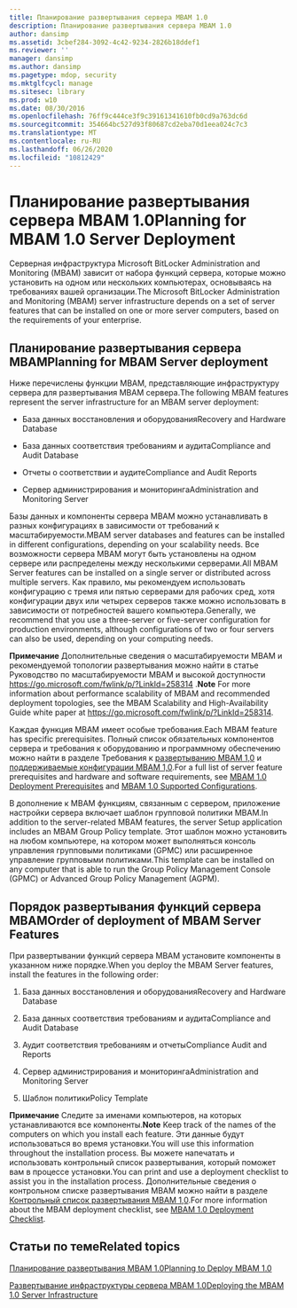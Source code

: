 ```yaml
---
title: Планирование развертывания сервера MBAM 1.0
description: Планирование развертывания сервера MBAM 1.0
author: dansimp
ms.assetid: 3cbef284-3092-4c42-9234-2826b18ddef1
ms.reviewer: ''
manager: dansimp
ms.author: dansimp
ms.pagetype: mdop, security
ms.mktglfcycl: manage
ms.sitesec: library
ms.prod: w10
ms.date: 08/30/2016
ms.openlocfilehash: 76ff9c444ce3f9c39161341610fb0cd9a763dc6d
ms.sourcegitcommit: 354664bc527d93f80687cd2eba70d1eea024c7c3
ms.translationtype: MT
ms.contentlocale: ru-RU
ms.lasthandoff: 06/26/2020
ms.locfileid: "10812429"
---
```

# <span data-ttu-id="84fce-103">Планирование развертывания сервера MBAM 1.0</span><span class="sxs-lookup"><span data-stu-id="84fce-103">Planning for MBAM 1.0 Server Deployment</span></span>


<span data-ttu-id="84fce-104">Серверная инфраструктура Microsoft BitLocker Administration and Monitoring (MBAM) зависит от набора функций сервера, которые можно установить на одном или нескольких компьютерах, основываясь на требованиях вашей организации.</span><span class="sxs-lookup"><span data-stu-id="84fce-104">The Microsoft BitLocker Administration and Monitoring (MBAM) server infrastructure depends on a set of server features that can be installed on one or more server computers, based on the requirements of your enterprise.</span></span>

## <span data-ttu-id="84fce-105">Планирование развертывания сервера MBAM</span><span class="sxs-lookup"><span data-stu-id="84fce-105">Planning for MBAM Server deployment</span></span>


<span data-ttu-id="84fce-106">Ниже перечислены функции MBAM, представляющие инфраструктуру сервера для развертывания MBAM сервера.</span><span class="sxs-lookup"><span data-stu-id="84fce-106">The following MBAM features represent the server infrastructure for an MBAM server deployment:</span></span>

-   <span data-ttu-id="84fce-107">База данных восстановления и оборудования</span><span class="sxs-lookup"><span data-stu-id="84fce-107">Recovery and Hardware Database</span></span>

-   <span data-ttu-id="84fce-108">База данных соответствия требованиям и аудита</span><span class="sxs-lookup"><span data-stu-id="84fce-108">Compliance and Audit Database</span></span>

-   <span data-ttu-id="84fce-109">Отчеты о соответствии и аудите</span><span class="sxs-lookup"><span data-stu-id="84fce-109">Compliance and Audit Reports</span></span>

-   <span data-ttu-id="84fce-110">Сервер администрирования и мониторинга</span><span class="sxs-lookup"><span data-stu-id="84fce-110">Administration and Monitoring Server</span></span>

<span data-ttu-id="84fce-111">Базы данных и компоненты сервера MBAM можно устанавливать в разных конфигурациях в зависимости от требований к масштабируемости.</span><span class="sxs-lookup"><span data-stu-id="84fce-111">MBAM server databases and features can be installed in different configurations, depending on your scalability needs.</span></span> <span data-ttu-id="84fce-112">Все возможности сервера MBAM могут быть установлены на одном сервере или распределены между несколькими серверами.</span><span class="sxs-lookup"><span data-stu-id="84fce-112">All MBAM Server features can be installed on a single server or distributed across multiple servers.</span></span> <span data-ttu-id="84fce-113">Как правило, мы рекомендуем использовать конфигурацию с тремя или пятью серверами для рабочих сред, хотя конфигурации двух или четырех серверов также можно использовать в зависимости от потребностей вашего компьютера.</span><span class="sxs-lookup"><span data-stu-id="84fce-113">Generally, we recommend that you use a three-server or five-server configuration for production environments, although configurations of two or four servers can also be used, depending on your computing needs.</span></span>

<span data-ttu-id="84fce-114">**Примечание**  Дополнительные сведения о масштабируемости MBAM и рекомендуемой топологии развертывания можно найти в статье Руководство по масштабируемости MBAM и высокой доступности <https://go.microsoft.com/fwlink/p/?LinkId=258314> .</span><span class="sxs-lookup"><span data-stu-id="84fce-114">**Note** For more information about performance scalability of MBAM and recommended deployment topologies, see the MBAM Scalability and High-Availability Guide white paper at <https://go.microsoft.com/fwlink/p/?LinkId=258314>.</span></span>

 

<span data-ttu-id="84fce-115">Каждая функция MBAM имеет особые требования.</span><span class="sxs-lookup"><span data-stu-id="84fce-115">Each MBAM feature has specific prerequisites.</span></span> <span data-ttu-id="84fce-116">Полный список обязательных компонентов сервера и требования к оборудованию и программному обеспечению можно найти в разделе Требования к [развертыванию MBAM 1,0](mbam-10-deployment-prerequisites.md) и [поддерживаемые конфигурации MBAM 1,0](mbam-10-supported-configurations.md).</span><span class="sxs-lookup"><span data-stu-id="84fce-116">For a full list of server feature prerequisites and hardware and software requirements, see [MBAM 1.0 Deployment Prerequisites](mbam-10-deployment-prerequisites.md) and [MBAM 1.0 Supported Configurations](mbam-10-supported-configurations.md).</span></span>

<span data-ttu-id="84fce-117">В дополнение к MBAM функциям, связанным с сервером, приложение настройки сервера включает шаблон групповой политики MBAM.</span><span class="sxs-lookup"><span data-stu-id="84fce-117">In addition to the server-related MBAM features, the server Setup application includes an MBAM Group Policy template.</span></span> <span data-ttu-id="84fce-118">Этот шаблон можно установить на любом компьютере, на котором может выполняться консоль управления групповыми политиками (GPMC) или расширенное управление групповыми политиками.</span><span class="sxs-lookup"><span data-stu-id="84fce-118">This template can be installed on any computer that is able to run the Group Policy Management Console (GPMC) or Advanced Group Policy Management (AGPM).</span></span>

## <span data-ttu-id="84fce-119">Порядок развертывания функций сервера MBAM</span><span class="sxs-lookup"><span data-stu-id="84fce-119">Order of deployment of MBAM Server Features</span></span>


<span data-ttu-id="84fce-120">При развертывании функций сервера MBAM установите компоненты в указанном ниже порядке.</span><span class="sxs-lookup"><span data-stu-id="84fce-120">When you deploy the MBAM Server features, install the features in the following order:</span></span>

1.  <span data-ttu-id="84fce-121">База данных восстановления и оборудования</span><span class="sxs-lookup"><span data-stu-id="84fce-121">Recovery and Hardware Database</span></span>

2.  <span data-ttu-id="84fce-122">База данных соответствия требованиям и аудита</span><span class="sxs-lookup"><span data-stu-id="84fce-122">Compliance and Audit Database</span></span>

3.  <span data-ttu-id="84fce-123">Аудит соответствия требованиям и отчеты</span><span class="sxs-lookup"><span data-stu-id="84fce-123">Compliance Audit and Reports</span></span>

4.  <span data-ttu-id="84fce-124">Сервер администрирования и мониторинга</span><span class="sxs-lookup"><span data-stu-id="84fce-124">Administration and Monitoring Server</span></span>

5.  <span data-ttu-id="84fce-125">Шаблон политики</span><span class="sxs-lookup"><span data-stu-id="84fce-125">Policy Template</span></span>

<span data-ttu-id="84fce-126">**Примечание**  Следите за именами компьютеров, на которых устанавливаются все компоненты.</span><span class="sxs-lookup"><span data-stu-id="84fce-126">**Note** Keep track of the names of the computers on which you install each feature.</span></span> <span data-ttu-id="84fce-127">Эти данные будут использоваться во время установки.</span><span class="sxs-lookup"><span data-stu-id="84fce-127">You will use this information throughout the installation process.</span></span> <span data-ttu-id="84fce-128">Вы можете напечатать и использовать контрольный список развертывания, который поможет вам в процессе установки.</span><span class="sxs-lookup"><span data-stu-id="84fce-128">You can print and use a deployment checklist to assist you in the installation process.</span></span> <span data-ttu-id="84fce-129">Дополнительные сведения о контрольном списке развертывания MBAM можно найти в разделе [Контрольный список развертывания MBAM 1,0](mbam-10-deployment-checklist.md).</span><span class="sxs-lookup"><span data-stu-id="84fce-129">For more information about the MBAM deployment checklist, see [MBAM 1.0 Deployment Checklist](mbam-10-deployment-checklist.md).</span></span>

 

## <span data-ttu-id="84fce-130">Статьи по теме</span><span class="sxs-lookup"><span data-stu-id="84fce-130">Related topics</span></span>


[<span data-ttu-id="84fce-131">Планирование развертывания MBAM 1.0</span><span class="sxs-lookup"><span data-stu-id="84fce-131">Planning to Deploy MBAM 1.0</span></span>](planning-to-deploy-mbam-10.md)

[<span data-ttu-id="84fce-132">Развертывание инфраструктуры сервера MBAM 1.0</span><span class="sxs-lookup"><span data-stu-id="84fce-132">Deploying the MBAM 1.0 Server Infrastructure</span></span>](deploying-the-mbam-10-server-infrastructure.md)

 

 





